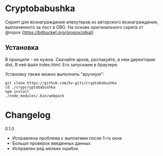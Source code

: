 # Cryptobabushka

Скрипт для вознаграждения апвоутеров из авторского вознаграждения, выплаченного за пост в GBG.
На основе оригинального скрита от @ropox (https://bitbucket.org/gropox/otkat)

## Установка

В принципе - не нужна. Скачайте архив, распакуйте, в нем директория dist,
В ней файл index.html. Его запускаем в браузере.

Установку также можно выполнить "вручную":

```
git clone https://github.com/kv-gits/cryptobabushka
cd ./crypcryptobabushka
npm install
./node_modules/.bin/webpack
```


# Changelog

0.1.0
- Исправлена проблема с выплатами после 1-го окна
- Больше проверок введенных данных
- Исправлен ряд мелких ошибок
